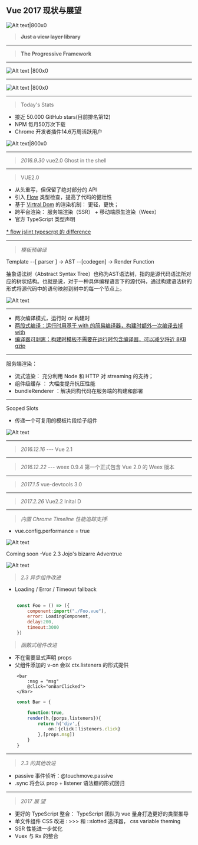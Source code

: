 
Vue 2017 现状与展望
--------------------------


![Alt text|800x0](https://zhongqiang1839.github.io/static/img/doc/1491814322591.png)




> **~~Just  a view layer library~~**

-----------------------------------


> **The Progressive Framework**


-----------------------------------

![Alt text |800x0](https://zhongqiang1839.github.io/static/img/doc/IMG_01.JPG)


-----------------------------------

![Alt text |800x0](https://zhongqiang1839.github.io/static/img/doc/IMG_02.JPG)

-----------------------------------

> Today's Stats
- 接近 50.000 GitHub stars(目前排名第12)
- NPM 每月50万次下载
-  Chrome 开发者插件14.6万周活跃用户



![Alt text|800x0](https://zhongqiang1839.github.io/static/img/doc/IMG_03.JPG)


-----------------------------------

> *2016.9.30*  vue2.0 Ghost in the shell

-----------------------------------


> VUE2.0
- 从头重写，但保留了绝对部分的 API
- 引入 [Flow](http://www.cnblogs.com/owenyang/p/4129366.html) 类型检查，提高了代码的健壮性
- 基于 [Virtral Dom](http://www.cnblogs.com/justany/archive/2015/04/08/4401118.html) 的渲染机制： 更轻，更快；
- 跨平台渲染： 服务端渲染（SSR） + 移动端原生渲染（Weex）
- 官方 TypeScript 类型声明

[* flow jslint typescrpt 的 difference](https://segmentfault.com/a/1190000005150319) 


-----------------------------------
> *模板预编译*

Template --[ parser ] -> AST --[codegen] -> Render Function


抽象语法树（Abstract Syntax Tree）也称为AST语法树，指的是源代码语法所对应的树状结构。也就是说，对于一种具体编程语言下的源代码，通过构建语法树的形式将源代码中的语句映射到树中的每一个节点上。

![Alt text](https://zhongqiang1839.github.io/static/img/doc/IMG_04.png)

-----------------------------------
- 两次编译模式，运行时 or 构建时
- [两段式编译：运行时用基于 with 的简易编译器，构建时额外一次编译去掉 with](https://www.zhihu.com/question/49929356?sort=created)
- [编译器可剥离：构建时模板不需要在运行时包含编译器，可以减少将近 8KB gzip](http://www.codesec.net/view/487394.html)

-----------------------------------
服务端渲染：

- 流式渲染： 充分利用 Node 和 HTTP 对 streaming 的支持；
- 组件级缓存 ： 大幅度提升抗压性能
- bundleRenderer ：解决同构代码在服务端的构建和部署

-----------------------------------
Scoped Slots

- 传递一个可复用的模板片段给子组件

![Alt text](https://zhongqiang1839.github.io/static/img/doc/IMG_05.png)


-----------------------------------

> *2016.12.16*  --- Vue 2.1

-----------------------------------

> *2016.12.22* --- weex 0.9.4 第一个正式包含 Vue 2.0 的 Weex 版本


-----------------------------------

> *2017.1.5* vue-devtools 3.0

-----------------------------------

> *2017.2.26* Vue2.2 Inital D

-----------------------------------
> *内置 Chrome Timeline 性能追踪支持*Î
- vue.config.performance = true

![Alt text](https://zhongqiang1839.github.io/static/img/doc/IMG_06.png)

Coming soon -Vue 2.3 Jojo's bizarre Adventrue

![Alt text](https://zhongqiang1839.github.io/static/img/doc/IMG_07.png)


> *2.3 异步组件改进*

- Loading / Error / Timeout fallback


``` javascript
		
	const Foo = () => ({
		component:import("./Foo.vue"),
		error: LoadingComponent,
		delay:200,
		timeout:3000	
	})

```


> *函数式组件改进*

- 不在需要显式声明 props
- 父组件添加的 v-on 会以 ctx.listeners 的形式提供

``` vbscript-html
	<bar
		:msg = "msg"
		@click="onBarClicked">
	</Bar>	
```

``` javascript
	const Bar = {

		function:true,
		render(h,{porps,listeners}){
			return h('div',{
				on：{click：listeners.click}
			},[props.msg])
		}
	}
```

-----------------------------------

> *2.3 的其他改进*

- passive 事件侦听：@touchmove.passive
- .sync 将会以 prop + listener 语法糖的形式回归


-----------------------------------

> *2017 展 望*

- 更好的 TypeScript 整合： TypeScript 团队为 vue 量身打造更好的类型推导
- 单文件组件 CSS 改进 : >>> 和 ::slotted 选择器， css variable theming
- SSR 性能进一步优化
- Vuex 与 Rx 的整合















